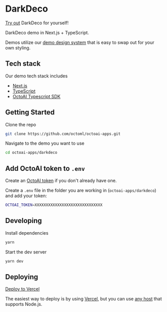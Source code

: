 # DarkDeco

[Try out](https://darkdeco.octo.ai/) DarkDeco for yourself!

DarkDeco demo in Next.js + TypeScript.

Demos utilize our [demo design system](https://github.com/octoml/demo-design-system) that is easy to swap out for your own styling.

## Tech stack

Our demo tech stack includes

- [Next.js](https://nextjs.org/)
- [TypeScript](https://www.typescriptlang.org/)
- [OctoAI Typescript SDK](https://www.npmjs.com/package/@octoai/client)

## Getting Started

Clone the repo

```bash
git clone https://github.com/octoml/octoai-apps.git

```

Navigate to the demo you want to use

```bash
cd octoai-apps/darkdeco
```

## Add OctoAI token to `.env`

Create an [OctoAI token](https://octo.ai/docs/getting-started/how-to-create-an-octoai-access-token) if you don't already have one.

Create a `.env` file in the folder you are working in (`octoai-apps/darkdeco`) and add your token:

```bash
OCTOAI_TOKEN=XXXXXXXXXXXXXXXXXXXXXXXXXXXXXX
```

## Developing

Install dependencies

```bash
yarn
```

Start the dev server

```bash
yarn dev
```

## Deploying

[Deploy to Vercel](https://vercel.com/new/clone?repository-url=https%3A%2F%2Fgithub.com%2Foctoml%2Foctoai-apps%2Ftree%2Fmain%2Fsmartflakes&env=OCTOAI_TOKEN&envDescription=Create%20an%20OctoAI%20token%20if%20you%20don't%20already%20have%20one.&envLink=https%3A%2F%2Focto.ai%2Fdocs%2Fgetting-started%2Fhow-to-create-an-octoai-access-token&project-name=my-darkdeco-app&repository-name=my-darkdeco-app)

The easiest way to deploy is by using [Vercel](https://vercel.com/docs/frameworks/nextjs), but you can use [any host](https://nextjs.org/docs/app/building-your-application/deploying#self-hosting) that supports Node.js.
